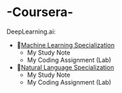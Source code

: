 # -Coursera-

DeepLearning.ai:
- :star_struck:[Machine Learning Specialization]()
  - My Study Note
  - My Coding Assignment (Lab)
- :smiling_face_with_three_hearts:[Natural Language Specialization]()
  - My Study Note
  - My Coding Assignment (Lab)
